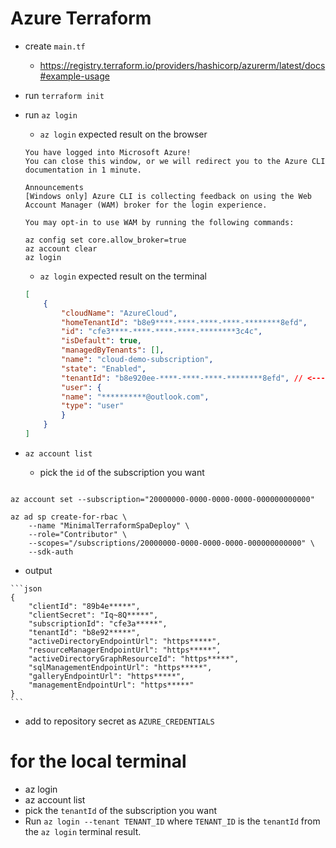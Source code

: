 # Azure Terraform

* create `main.tf`
    * https://registry.terraform.io/providers/hashicorp/azurerm/latest/docs#example-usage
* run `terraform init`
* run `az login`
    * `az login` expected result on the browser
    ```
    You have logged into Microsoft Azure!
    You can close this window, or we will redirect you to the Azure CLI documentation in 1 minute.

    Announcements
    [Windows only] Azure CLI is collecting feedback on using the Web Account Manager (WAM) broker for the login experience.

    You may opt-in to use WAM by running the following commands:

    az config set core.allow_broker=true
    az account clear
    az login

    ```
    * `az login` expected result on the terminal

    ```json
    [
        {
            "cloudName": "AzureCloud",
            "homeTenantId": "b8e9****-****-****-****-********8efd",
            "id": "cfe3****-****-****-****-********3c4c",
            "isDefault": true,
            "managedByTenants": [],
            "name": "cloud-demo-subscription",
            "state": "Enabled",
            "tenantId": "b8e920ee-****-****-****-********8efd", // <--- TENANT_ID
            "user": {
            "name": "**********@outlook.com",
            "type": "user"
            }
        }
    ]
    ```


* `az account list`
    * pick the `id` of the subscription you want


```shell

az account set --subscription="20000000-0000-0000-0000-000000000000"

az ad sp create-for-rbac \
    --name "MinimalTerraformSpaDeploy" \
    --role="Contributor" \
    --scopes="/subscriptions/20000000-0000-0000-0000-000000000000" \
    --sdk-auth
```

* output
<!-- * `az ad sp create-for-rbac --name "minimal-terraform-spa-deploy" --role contributor --scopes /subscriptions/{subscription-id} --json-auth` -->
    ```json
    {
        "clientId": "89b4e*****",
        "clientSecret": "Iq~8Q*****",
        "subscriptionId": "cfe3a*****",
        "tenantId": "b8e92*****",
        "activeDirectoryEndpointUrl": "https*****",
        "resourceManagerEndpointUrl": "https*****",
        "activeDirectoryGraphResourceId": "https*****",
        "sqlManagementEndpointUrl": "https*****",
        "galleryEndpointUrl": "https*****",
        "managementEndpointUrl": "https*****"
    }
    ```
* add to repository secret as `AZURE_CREDENTIALS`

# for the local terminal
* az login
* az account list
* pick the `tenantId` of the subscription you want
* Run `az login --tenant TENANT_ID` where `TENANT_ID` is the `tenantId` from the `az login` terminal result.